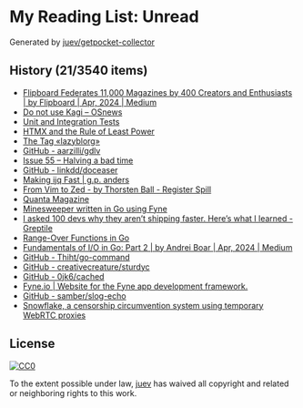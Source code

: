 # My Reading List: Unread

Generated by [juev/getpocket-collector](https://github.com/juev/getpocket-collector)

## History (21/3540 items)

- [Flipboard Federates 11,000 Magazines by 400 Creators and Enthusiasts | by Flipboard | Apr, 2024 | Medium](https://flipboard.medium.com/flipboard-federates-11-000-magazines-by-400-creators-and-enthusiasts-82dd94691f74)
- [Do not use Kagi – OSnews](https://www.osnews.com/story/139270/do-not-use-kagi/)
- [Unit and Integration Tests](https://matklad.github.io/2022/07/04/unit-and-integration-tests.html)
- [HTMX and the Rule of Least Power](https://blog.gypsydave5.com/posts/2024/4/12/htmx-and-the-rule-of-least-power)
- [The Tag «lazyblorg»](https://karl-voit.at/tags/lazyblorg/)
- [GitHub - aarzilli/gdlv](https://github.com/aarzilli/gdlv)
- [Issue 55 – Halving a bad time](https://www.citationneeded.news/issue-55/)
- [GitHub - linkdd/doceaser](https://github.com/linkdd/doceaser)
- [Making ijq Fast | g.p. anders](https://gpanders.com/blog/making-ijq-fast)
- [From Vim to Zed - by Thorsten Ball - Register Spill](https://registerspill.thorstenball.com/p/from-vim-to-zed)
- [Quanta Magazine](https://www.quantamagazine.org/how-do-machines-grok-data-20240412)
- [Minesweeper written in Go using Fyne](https://tqdev.com/2024-minesweeper-in-go-using-fyne)
- [I asked 100 devs why they aren’t shipping faster. Here’s what I learned - Greptile](https://greptile.com/blog/100-devs)
- [Range-Over Functions in Go](https://www.ardanlabs.com/blog/2024/04/range-over-functions-in-go.html)
- [Fundamentals of I/O in Go: Part 2 | by Andrei Boar | Apr, 2024 | Medium](https://medium.com/@andreiboar/fundamentals-of-i-o-in-go-part-2-e7bb68cd5608)
- [GitHub - Thiht/go-command](https://github.com/Thiht/go-command)
- [GitHub - creativecreature/sturdyc](https://github.com/creativecreature/sturdyc)
- [GitHub - 0jk6/cached](https://github.com/0jk6/cached)
- [Fyne.io | Website for the Fyne app development framework.](https://fyne.io)
- [GitHub - samber/slog-echo](https://github.com/samber/slog-echo)
- [Snowflake, a censorship circumvention system using temporary WebRTC proxies](https://bamsoftware.com/papers/snowflake/)

## License

[![CC0](https://mirrors.creativecommons.org/presskit/buttons/88x31/svg/cc-zero.svg)](https://creativecommons.org/publicdomain/zero/1.0/)

To the extent possible under law, [juev](https://github.com/juev) has waived all copyright and related or neighboring rights to this work.
